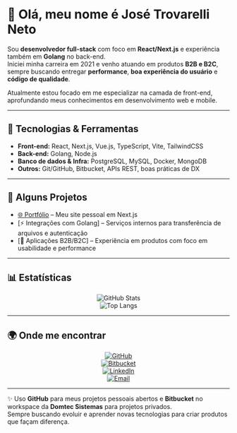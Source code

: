 # 👋 Olá, meu nome é José Trovarelli Neto

Sou **desenvolvedor full-stack** com foco em **React/Next.js** e experiência também em **Golang** no back-end.  
Iniciei minha carreira em 2021 e venho atuando em produtos **B2B e B2C**, sempre buscando entregar **performance**, **boa experiência do usuário** e **código de qualidade**.

Atualmente estou focado em me especializar na camada de front-end, aprofundando meus conhecimentos em desenvolvimento web e mobile.

---

## 🚀 Tecnologias & Ferramentas
- **Front-end:** React, Next.js, Vue.js, TypeScript, Vite, TailwindCSS  
- **Back-end:** Golang, Node.js  
- **Banco de dados & Infra:** PostgreSQL, MySQL, Docker, MongoDB  
- **Outros:** Git/GitHub, Bitbucket, APIs REST, boas práticas de DX  

---

## 📌 Alguns Projetos
- [🌐 Portfólio](https://github.com/Trovarelli/portifolio) – Meu site pessoal em Next.js  
- [⚡ Integrações com Golang] – Serviços internos para transferência de arquivos e autenticação  
- [📱 Aplicações B2B/B2C] – Experiência em produtos com foco em usabilidade e performance  

---

## 📊 Estatísticas

<div align="center">

![GitHub Stats](https://github-readme-stats.vercel.app/api?username=Trovarelli&show_icons=true&theme=radical)  
![Top Langs](https://github-readme-stats.vercel.app/api/top-langs/?username=Trovarelli&layout=compact&theme=radical)

</div>

---

## 🌍 Onde me encontrar

<div align="center">

[![GitHub](https://img.shields.io/badge/GitHub-000?style=for-the-badge&logo=github&logoColor=white)](https://github.com/Trovarelli)  
[![Bitbucket](https://img.shields.io/badge/Bitbucket-0052CC?style=for-the-badge&logo=bitbucket&logoColor=white)](https://bitbucket.org/domtec-sistemas/workspace/overview/)  
[![LinkedIn](https://img.shields.io/badge/LinkedIn-0A66C2?style=for-the-badge&logo=linkedin&logoColor=white)](https://www.linkedin.com/in/trovarelli)  
[![Email](https://img.shields.io/badge/Email-D14836?style=for-the-badge&logo=gmail&logoColor=white)](mailto:seuemail@dominio.com)

</div>

---

✨ Uso **GitHub** para meus projetos pessoais abertos e **Bitbucket** no workspace da **Domtec Sistemas** para projetos privados.  
Sempre buscando evoluir e aprender novas tecnologias para criar produtos que façam diferença.
